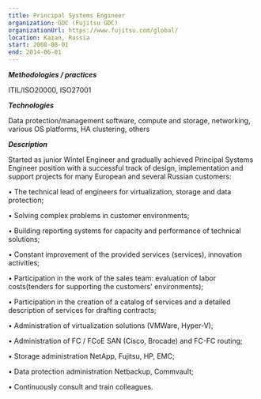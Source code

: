 ```yaml
---
title: Principal Systems Engineer
organization: GDC (Fujitsu GDC)
organizationUrl: https://www.fujitsu.com/global/ 
location: Kazan, Russia
start: 2008-08-01
end: 2014-06-01
---
```


***Methodologies / practices***

ITIL/ISO20000, ISO27001

***Technologies***

Data protection/management software, compute and storage, networking, various OS platforms, HA clustering, others

***Description***

Started as junior Wintel Engineer and gradually achieved Principal Systems Engineer position with a successful track of design, implementation and support projects for many European and several Russian customers:

•	The technical lead of engineers for virtualization, storage and data protection;

•	Solving complex problems in customer environments;

•	Building reporting systems for capacity and performance of technical solutions;

•	Constant improvement of the provided services (services), innovation activities;

•	Participation in the work of the sales team: evaluation of labor costs(tenders for supporting the customers' environments);

•	Participation in the creation of a catalog of services and a detailed description of services for drafting contracts;

•	Administration of virtualization solutions (VMWare, Hyper-V);

•	Administration of FC / FCoE SAN (Cisco, Brocade) and FC-FC routing;

•	Storage administration NetApp, Fujitsu, HP, EMC;

•	Data protection administration Netbackup, Commvault;

•	Continuously consult and train colleagues.
